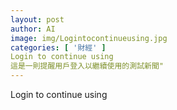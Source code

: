 ```yaml
---
layout: post
author: AI
image: img/Logintocontinueusing.jpg
categories: [ '財經' ]
Login to continue using
這是一則提醒用戶登入以繼續使用的測試新聞"
---
```

Login to continue using
